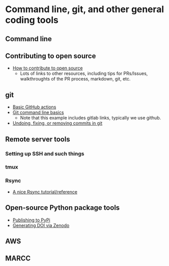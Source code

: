 # Command line, git, and other general coding tools

## Command line

## Contributing to open source
- [How to contribute to open source](https://github.com/MunGell/awesome-for-beginners#python)
  - Lots of links to other resources, including tips for PRs/Issues, walkthroughts of the PR process, markdown, git, etc.  
  
## git
- [Basic GitHub actions](https://guides.github.com/activities/hello-world/)
- [Git command line basics](https://docs.gitlab.com/ee/gitlab-basics/start-using-git.html)
    - Note that this example includes gitlab links, typically we use github.
- [Undoing, fixing, or removing commits in git](https://sethrobertson.github.io/GitFixUm)

## Remote server tools
### Setting up SSH and such things
### tmux

### Rsync
- [A nice Rsync tutorial/reference](https://www.digitalocean.com/community/tutorials/how-to-use-rsync-to-sync-local-and-remote-directories)

## Open-source Python package tools
- [Publishing to PyPi](https://realpython.com/pypi-publish-python-package/)
- [Generating DOI via Zenodo](https://guides.github.com/activities/citable-code/)

## AWS

## MARCC

